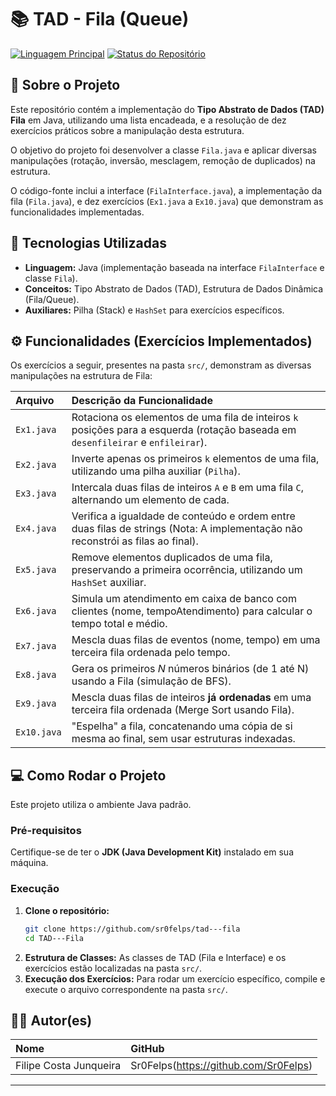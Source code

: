 # 📚 TAD - Fila (Queue)

[![Linguagem Principal](https://img.shields.io/badge/Linguagem-Java-red)](https://www.java.com/)
[![Status do Repositório](https://img.shields.io/badge/Status-Concluído-green)]()

## 📌 Sobre o Projeto

Este repositório contém a implementação do **Tipo Abstrato de Dados (TAD) Fila** em Java, utilizando uma lista encadeada, e a resolução de dez exercícios práticos sobre a manipulação desta estrutura.

O objetivo do projeto foi desenvolver a classe `Fila.java` e aplicar diversas manipulações (rotação, inversão, mesclagem, remoção de duplicados) na estrutura.

O código-fonte inclui a interface (`FilaInterface.java`), a implementação da fila (`Fila.java`), e dez exercícios (`Ex1.java` a `Ex10.java`) que demonstram as funcionalidades implementadas.

## 🚀 Tecnologias Utilizadas

* **Linguagem:** Java (implementação baseada na interface `FilaInterface` e classe `Fila`).
* **Conceitos:** Tipo Abstrato de Dados (TAD), Estrutura de Dados Dinâmica (Fila/Queue).
* **Auxiliares:** Pilha (Stack) e `HashSet` para exercícios específicos.

## ⚙️ Funcionalidades (Exercícios Implementados)

Os exercícios a seguir, presentes na pasta `src/`, demonstram as diversas manipulações na estrutura de Fila:

| Arquivo | Descrição da Funcionalidade |
| :--- | :--- |
| `Ex1.java` | Rotaciona os elementos de uma fila de inteiros `k` posições para a esquerda (rotação baseada em `desenfileirar` e `enfileirar`). |
| `Ex2.java` | Inverte apenas os primeiros `k` elementos de uma fila, utilizando uma pilha auxiliar (`Pilha`). |
| `Ex3.java` | Intercala duas filas de inteiros `A` e `B` em uma fila `C`, alternando um elemento de cada. |
| `Ex4.java` | Verifica a igualdade de conteúdo e ordem entre duas filas de strings (Nota: A implementação não reconstrói as filas ao final). |
| `Ex5.java` | Remove elementos duplicados de uma fila, preservando a primeira ocorrência, utilizando um `HashSet` auxiliar. |
| `Ex6.java` | Simula um atendimento em caixa de banco com clientes (nome, tempoAtendimento) para calcular o tempo total e médio. |
| `Ex7.java` | Mescla duas filas de eventos (nome, tempo) em uma terceira fila ordenada pelo tempo. |
| `Ex8.java` | Gera os primeiros $N$ números binários (de 1 até N) usando a Fila (simulação de BFS). |
| `Ex9.java` | Mescla duas filas de inteiros **já ordenadas** em uma terceira fila ordenada (Merge Sort usando Fila). |
| `Ex10.java` | "Espelha" a fila, concatenando uma cópia de si mesma ao final, sem usar estruturas indexadas. |

## 💻 Como Rodar o Projeto

Este projeto utiliza o ambiente Java padrão.

### Pré-requisitos

Certifique-se de ter o **JDK (Java Development Kit)** instalado em sua máquina.

### Execução

1.  **Clone o repositório:**
    ```bash
    git clone https://github.com/sr0felps/tad---fila
    cd TAD---Fila
    ```
2.  **Estrutura de Classes:** As classes de TAD (Fila e Interface) e os exercícios estão localizadas na pasta `src/`.
3.  **Execução dos Exercícios:** Para rodar um exercício específico, compile e execute o arquivo correspondente na pasta `src/`.

## 🧑‍💻 Autor(es)

| Nome | GitHub |
| :--- | :--- |
| Filipe Costa Junqueira | Sr0Felps(https://github.com/Sr0Felps) |

---
